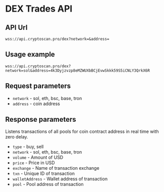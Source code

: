 # DEX Trades API

## API Url

```
wss://api.cryptoscan.pro/dex?network=&address=
```

## Usage example

```
wss://api.cryptoscan.pro/dex?network=sol&address=4k3Dyjzvzp8eMZWUXbBCjEvwSkkk59S5iCNLY3QrkX6R
```

## Request parameters

- `network` - sol, eth, bsc, base, tron
- `address` - coin address

## Response parameters

Listens transactions of all pools for coin contract address in real time with zero delay.

- `type` - buy, sell
- `network` - sol, eth, bsc, base, tron
- `volume` - Amount of USD
- `price` - Price in USD
- `exchange` - Name of transaction exchange
- `txn` - Unique ID of transaction
- `walletAddress` - Wallet address of transaction
- `pool` - Pool address of transaction
